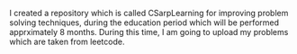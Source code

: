 I created a repository which is called CSarpLearning for improving problem solving techniques, during the education period which will be performed apprximately 8 months. During this time, I am going to upload my problems which are taken from leetcode.
